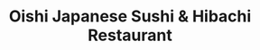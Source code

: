 ---
layout: place
title: "Oishi Japanese Sushi & Hibachi Restaurant"
permalink: /florida/orlando/oishi-japanese-sushi-hibachi-restaurant.html
stateAbbr: FL
stateName: Florida
cityName: Orlando
seo:
  name: "Oishi Japanese Sushi & Hibachi Restaurant"
  type: Restaurant
  links: https://www.oishiorlando.com/
description: "Looking for sushi in Orlando, Florida? Check out Oishi Japanese Sushi & Hibachi Restaurant for a delightful Japanese dining experience. Enjoy a variety of su..."
place_id: ChIJM5jKSid-54gRmnqkuvp0TTk
photos:
  - name: >-
      places/ChIJM5jKSid-54gRmnqkuvp0TTk/photos/AeeoHcLbH45_5yo42CaP971eZ6qc5kE1s-hVDowzsCckOQT9yoh22u5E7nNAC8ZvqUXlWVPV32FxyRoKKcOW7A7GGZ3p6HVRM4ESRE-zQqBMwooq3uzm4CwAZbaxdyU_9Ue28FRbg4Y3_EIG7-dDEh-71kESn7-InBY3t-uqN2q1QHLQ5zAENFoX7eDhggdufHeOXrjvW1lxWVNi15kMV5h6YZMFrKjBAwJbEpn7cQmonAedSli6B-YSyFfKvDTG4UL23SjvvYTh60fFz3P-kXlGJckscfNZGMaY0NN9qdbTRMJX_pyHXeguOkZaUs1jtIH3rJiTi4-27la1UmxNhveeoEWxtWZ7MBMpyWt_su353GNdNBL3QJy5L0ZEtpz9gpzp2cihJ7NvM7e6aDcoSdgQKA7ddEMJjec5xa-dwhsM5rMT6g
    widthPx: 2992
    heightPx: 2992
    authorAttributions:
      - displayName: Mario Pena
        uri: https://maps.google.com/maps/contrib/103797888107617838877
        photoUri: >-
          https://lh3.googleusercontent.com/a/ACg8ocLjPs-FoqcJHSJWhbZHsHJyT14nHet_mD8YaqwaMICcR9nWXA=s100-p-k-no-mo
    flagContentUri: >-
      https://www.google.com/local/imagery/report/?cb_client=maps_api_places.places_api&image_key=!1e10!2sCIHM0ogKEICAgIDrsLLVWw&hl=en-US
    googleMapsUri: >-
      https://www.google.com/maps/place//data=!3m4!1e2!3m2!1sCIHM0ogKEICAgIDrsLLVWw!2e10!4m2!3m1!1s0x88e77e274aca9833:0x394d74fabaa47a9a
  - name: >-
      places/ChIJM5jKSid-54gRmnqkuvp0TTk/photos/AeeoHcLlrQxZfaIfKlUPaQdczktNJ9iyrhLmWNomxejxryc0DgiGQhkIxcCHg53LJIluznKWqGJsDETB8JV4Fk8UWQlt1OcbRarONI9CPTxsXR8zPZo2TPnn3NfJxk8F-7u7DPz9Dfu6ihlMoYZ2smZO7o2Lw4wrShZbV-EPe27sIZvLc2H908E0-kP5Pmc1XGE2u86ePp3Ymf93pXsgKbi7j4smQjVpx09OJZ7yLmEdgE789EPG3PugKmk7jL09UkJvz5-CHt0cyld5fOMHSZHUf_ntULacCD5mrADUCBQ2wi-6jQ
    widthPx: 1080
    heightPx: 1080
    authorAttributions:
      - displayName: Oishi Japanese Sushi & Hibachi Restaurant
        uri: https://maps.google.com/maps/contrib/107717789204190984531
        photoUri: >-
          https://lh3.googleusercontent.com/a/ACg8ocLATkRLlOjanhRjN1OVP1l1jhHwxS3Md0-WlvJMNsHGK8KgWA=s100-p-k-no-mo
    flagContentUri: >-
      https://www.google.com/local/imagery/report/?cb_client=maps_api_places.places_api&image_key=!1e10!2sAF1QipNcXWxIvOLeDxttcXdro4Afd0dVsfpQpu2_LBUf&hl=en-US
    googleMapsUri: >-
      https://www.google.com/maps/place//data=!3m4!1e2!3m2!1sAF1QipNcXWxIvOLeDxttcXdro4Afd0dVsfpQpu2_LBUf!2e10!4m2!3m1!1s0x88e77e274aca9833:0x394d74fabaa47a9a
  - name: >-
      places/ChIJM5jKSid-54gRmnqkuvp0TTk/photos/AeeoHcIiGCc1Oy7kF7FNTfCZn1IBgvb7XNTgKceOJwKm6hRsoYoUSUP64CXasYt_deBCfpgkCItpglQDCH7KwU2axqyMz-YM9cwGzAKPXvTzvJ4UhyxxZOYUcDZTatK7jbaT3iDp0EJr6KqjwRd7dEahcTOglRvX2vgqpmZ14Fmgdp7X-pBVPKjd5cDvwtoULAL9tTiuLRcAU44ZNZXtbU_5_gf0u0QDZc16I7Y9ymDEP3T01PUD4TtA6zmW9mTXW6tJEAQBkKJOEhJ9vfGsxygezrAmCJ9aWG3xrp_vf9aCHquEhrSv3nhPedMv3oLAGEyG7VbRzMh7b-MUiEGX5tDudVKZcP5Wm0D7meSLJAxXwV7-WBMfaNh4EbsmcI8kR4BSVXt9etXegu0MC1KHVdNCl-MKuSlvjmO_AnnD5To6Q-62MA
    widthPx: 4032
    heightPx: 3024
    authorAttributions:
      - displayName: Carson S Miller
        uri: https://maps.google.com/maps/contrib/111143031076506129363
        photoUri: >-
          https://lh3.googleusercontent.com/a-/ALV-UjXA9maQLc-VWoPYbYJGd_ata6cw828jg8yHSgRIImEV4-dRG8N5ew=s100-p-k-no-mo
    flagContentUri: >-
      https://www.google.com/local/imagery/report/?cb_client=maps_api_places.places_api&image_key=!1e10!2sCIHM0ogKEICAgMDI0pCWVQ&hl=en-US
    googleMapsUri: >-
      https://www.google.com/maps/place//data=!3m4!1e2!3m2!1sCIHM0ogKEICAgMDI0pCWVQ!2e10!4m2!3m1!1s0x88e77e274aca9833:0x394d74fabaa47a9a
  - name: >-
      places/ChIJM5jKSid-54gRmnqkuvp0TTk/photos/AeeoHcJp2C7ugHQm2jxXYtzWwKG_DTx-RB6P_25EljQa909pSebwkhRfep0LxDHk4HVA9S26F6T4ffRmKScdyvtpG6MZDdKf085oQrlnxTKTPHpRrGQsXB2-oayPzte7y3s8GRjBc-RJVzqsGCZRcDbM6GeieS95r0NVDplOnl1QoZ0FTL-RHegVukFJcL97YK3cJzIdvUZywIkrVU5XmupGJDjonDLMYLx_UvQRlEbCgnTpwGCapKHtK93Y0meJq86TOI206KAIbutSO19RlEkrEen3HqUEY_rLnXuGCOuPuIT5JMcnRK-RdNy8Bg3pkNraTBorqQTfwUjm6zjzgbOcAjEL9H9M3Y1obVTjxO1K1wlkYrdsCZZza34m2yx2j6irB33viCw0N6VMEeL01gYXVidbjmkI3VES3HMFL7le-ZOpCA
    widthPx: 3736
    heightPx: 2158
    authorAttributions:
      - displayName: Melissa Craig
        uri: https://maps.google.com/maps/contrib/109202259326734725041
        photoUri: >-
          https://lh3.googleusercontent.com/a-/ALV-UjXTHo5BgRAFt3KrFAOwAVvTEeh61u16_6hIn5YlpnSixHoGMUqt=s100-p-k-no-mo
    flagContentUri: >-
      https://www.google.com/local/imagery/report/?cb_client=maps_api_places.places_api&image_key=!1e10!2sCIHM0ogKEICAgIDLy6_FVA&hl=en-US
    googleMapsUri: >-
      https://www.google.com/maps/place//data=!3m4!1e2!3m2!1sCIHM0ogKEICAgIDLy6_FVA!2e10!4m2!3m1!1s0x88e77e274aca9833:0x394d74fabaa47a9a
  - name: >-
      places/ChIJM5jKSid-54gRmnqkuvp0TTk/photos/AeeoHcIXF7jb58_HVHO7GQegK90kbspKYm_-Cne3rT8ckoP6hCnnbC5K0c4Ieaw6zUvgHA_izdLQ-HHTgZXBZyKV-vJwgJFurravfJ8f-HxZGWDR7E4IfWfc_e_UryFpUiPej2cLsbaBHwliYdAXsaXUr3ljlxHYoE_maotTBRQNuxVmNq75NFvj-Tcs49Njq2QhW60PWw39oa5HIXmGuQkOI1fw7J1i5FWVFzH_vIj7MxyJ1bcOEq09SR3g7K6NSXG5peOFy2YqKMKWTg4Lwm0FdA0Vv5cdAKALW_mTqEV2rHQMvda_gGlRRD7raCbsy0SE8QGFinFL5_JCN1-cYJYf-zBZNbc_s9kOJZctXl5w6yB--l99RlhgHKCkUgYxhdcxprJsL33p_mTawekKLOqRijdGSrwgkFrH4VZp2oaCpHgUHg
    widthPx: 4032
    heightPx: 3024
    authorAttributions:
      - displayName: Doug Nelson
        uri: https://maps.google.com/maps/contrib/110582206486176549886
        photoUri: >-
          https://lh3.googleusercontent.com/a/ACg8ocJ5cxgID47oYFDr0sDEO5viHnBV4iU0NgA4sIWvHH2m178o8Q=s100-p-k-no-mo
    flagContentUri: >-
      https://www.google.com/local/imagery/report/?cb_client=maps_api_places.places_api&image_key=!1e10!2sCIHM0ogKEICAgID3s7PrMQ&hl=en-US
    googleMapsUri: >-
      https://www.google.com/maps/place//data=!3m4!1e2!3m2!1sCIHM0ogKEICAgID3s7PrMQ!2e10!4m2!3m1!1s0x88e77e274aca9833:0x394d74fabaa47a9a
  - name: >-
      places/ChIJM5jKSid-54gRmnqkuvp0TTk/photos/AeeoHcLSD8z86ojJZJ0CLHTjQfLlqHvuqfpjMJkULd1KXh9X9VsVraUtUlDutTHmBGLcAx-gXVEvOWFyptq0O4l88XrA2p3LXOgtxXU97-rqrP4pnEgtSS8jX_ahXm9RW8weMJ2Ncuax4mR-85dLnJJjkIgrNGntG0OelcyYK0puwtKxvMgUifQUYptXdJKGyuyE_9vRpc56tf2hiX4ZGenSjrEiQHLbhtf9UY7K0z2-I52Un3mtlQSs2wEw2-Yl0H32oDfl1Ft4G4TvX9AlMQ6niuNyZbxYKI7T8t5VWc0Xq5WfmMp1k2Uu4_Nrqbh2BUDoywIttCZigVtXaeJCeRcH_XtO63zoX6qacSG8sqzaR7u7scoo0Nmap1yrvyIHq7VdId8IukPesHuxSkFpcIELclwXrN5NP-B8ek-wudo2f80v2jU
    widthPx: 3000
    heightPx: 4000
    authorAttributions:
      - displayName: Chris Markgraf
        uri: https://maps.google.com/maps/contrib/110213953524885089937
        photoUri: >-
          https://lh3.googleusercontent.com/a-/ALV-UjUEolgNqlkwFmO24ZA_GpbfM5_XVaXxTfv7LzZ_Z7auUiVs_I_lNQ=s100-p-k-no-mo
    flagContentUri: >-
      https://www.google.com/local/imagery/report/?cb_client=maps_api_places.places_api&image_key=!1e10!2sCIHM0ogKEICAgID7zqmYwQE&hl=en-US
    googleMapsUri: >-
      https://www.google.com/maps/place//data=!3m4!1e2!3m2!1sCIHM0ogKEICAgID7zqmYwQE!2e10!4m2!3m1!1s0x88e77e274aca9833:0x394d74fabaa47a9a
  - name: >-
      places/ChIJM5jKSid-54gRmnqkuvp0TTk/photos/AeeoHcIIsXZAMTlcHs8Qh0owKPRzchDbeVTeoTOme8kCPOBj-cf8n2a8lFb9SsOsOaSf4AY11z5lDAyAEszz2CC0DOX-5f8pjnT6z-I7DMnSgY_lhiTDy5PsdMt28bjl6TWNwO6-htG8y9YvrqM71x88t3mrveV66mJRoXlJgWsLZUI6aLmWGe2TvK0C_bzv3sFedddumCMb2g4vYDMtjEUGa9dF2m4RlkzldCcDL2DRCWHTw6pMO47PP7HW8vgkStRi_ToE9N2-l9EEZnWzqOCfLLJs35QRVocNm_B9G22V-y47GQ
    widthPx: 800
    heightPx: 800
    authorAttributions:
      - displayName: Oishi Japanese Sushi & Hibachi Restaurant
        uri: https://maps.google.com/maps/contrib/107717789204190984531
        photoUri: >-
          https://lh3.googleusercontent.com/a/ACg8ocLATkRLlOjanhRjN1OVP1l1jhHwxS3Md0-WlvJMNsHGK8KgWA=s100-p-k-no-mo
    flagContentUri: >-
      https://www.google.com/local/imagery/report/?cb_client=maps_api_places.places_api&image_key=!1e10!2sAF1QipN1OM0IPX9nG3TbJrdAGhbqnS1ms2aOHHdMdEdk&hl=en-US
    googleMapsUri: >-
      https://www.google.com/maps/place//data=!3m4!1e2!3m2!1sAF1QipN1OM0IPX9nG3TbJrdAGhbqnS1ms2aOHHdMdEdk!2e10!4m2!3m1!1s0x88e77e274aca9833:0x394d74fabaa47a9a
  - name: >-
      places/ChIJM5jKSid-54gRmnqkuvp0TTk/photos/AeeoHcJLEfdSiH1UgIbKqSxUPyUlY8048dmu_YyAQHIJRwcdGezbu9Uv7SYdw-gEEXpvkPhn-AvMaBf5tPcVKZHzPOsDkc2JtPEyOiRZJzKU9GlVuwULRES7BQ48XQ1AZvIcGVAbWqbWtY8JXdw7-qqU50DZJJJvfiXJt5RZqBxc-BYcN6DqqeEPCH0yk5mgY1qYuosQamiPCMwhWMtCCz50fVI8BNKt5yD_ix4IL8RkH3EVJ3Z7__3FqGlzSWh40vRtUxgmL4OUIM0F1vV-NdbMsinc3RkT7_3Mk4HYteCd1MbQUA
    widthPx: 800
    heightPx: 800
    authorAttributions:
      - displayName: Oishi Japanese Sushi & Hibachi Restaurant
        uri: https://maps.google.com/maps/contrib/107717789204190984531
        photoUri: >-
          https://lh3.googleusercontent.com/a/ACg8ocLATkRLlOjanhRjN1OVP1l1jhHwxS3Md0-WlvJMNsHGK8KgWA=s100-p-k-no-mo
    flagContentUri: >-
      https://www.google.com/local/imagery/report/?cb_client=maps_api_places.places_api&image_key=!1e10!2sAF1QipONX-1yrJVMkBv2ycBqRLdMbGsip3TbFLnNFGOK&hl=en-US
    googleMapsUri: >-
      https://www.google.com/maps/place//data=!3m4!1e2!3m2!1sAF1QipONX-1yrJVMkBv2ycBqRLdMbGsip3TbFLnNFGOK!2e10!4m2!3m1!1s0x88e77e274aca9833:0x394d74fabaa47a9a
  - name: >-
      places/ChIJM5jKSid-54gRmnqkuvp0TTk/photos/AeeoHcLqSICFn1UfC0tqexONA_NxBUxENUoYIRKothnAG3S1dHUJ9bt67yoIOhL6fIz_VPOjW0zN5YTR0va1oPSYA_UKuqS9NrbQh27wJBuGWI-pTXubl0yH3eBaZVVjGomNKbnDydOG6x9rMDu-SjyT7FLm0NsZzHvgXNpZLgjGwAp-Es1HypEDmpst8pYMu-dpk3iO6XUeVNbAfrYP5k9LXzxBESIMv5Voam896XpwC5ttH5_rehPF5Hx2IWCYQXKoTR_MHFe7ckoYajpZDyFJvwO8gMRwAnppyU6rmRvdm-rYHhaGTCDZ2rU4osv3D-5E460Bb59o6vQcPoHd8oTAz5chfxrAtIps4jICuGauBZJVHPp2-2gv9BpHQ38yv7vknSlU02HLLOyY6_N3fWL5VlwQqDZSX75Aze7hhEQ7V-sgqvYY
    widthPx: 3000
    heightPx: 4000
    authorAttributions:
      - displayName: Chris Markgraf
        uri: https://maps.google.com/maps/contrib/110213953524885089937
        photoUri: >-
          https://lh3.googleusercontent.com/a-/ALV-UjUEolgNqlkwFmO24ZA_GpbfM5_XVaXxTfv7LzZ_Z7auUiVs_I_lNQ=s100-p-k-no-mo
    flagContentUri: >-
      https://www.google.com/local/imagery/report/?cb_client=maps_api_places.places_api&image_key=!1e10!2sCIHM0ogKEICAgID7zqmYgQE&hl=en-US
    googleMapsUri: >-
      https://www.google.com/maps/place//data=!3m4!1e2!3m2!1sCIHM0ogKEICAgID7zqmYgQE!2e10!4m2!3m1!1s0x88e77e274aca9833:0x394d74fabaa47a9a
  - name: >-
      places/ChIJM5jKSid-54gRmnqkuvp0TTk/photos/AeeoHcJ0ZAMc_JWPANeSiHvCw6l1SCagUb-R0QZnQfZhtSQ1VJf-s91ep3fFhMc0WQiTD1KNz671GlIe5ZLo_EZ5usImeDD6zqQdUBefJelVcDwhQri9_hcC8k-rud3-XUYK_hAQwsOJL9VixB22khrn_jGZ06onrn1tWKQiodRv3Q4h9damkyEzCPe9SQVwKH1A-F-bvN8k_nQXzqsFV0XLm5wox8TQrxZHgOnaYOh7QQIm8R_WKvs_3686W1zQ7PCovcMv5Pgfw1YTtRKQJy8OrsXAHbeyo42OLkZ-HDS726KkhoydeUoYLgSVIExQFPdiREMWFM5ERYgumELFA7fw5hAy50PxXCCiwYPVuDKrbctvlgQM_gSzg4loTC04wcgZKDvRl6V9zKpDRbDecy13mtayRrwwlNUbHp_-lynZsUU4uw
    widthPx: 4032
    heightPx: 3024
    authorAttributions:
      - displayName: Jasmine Johnson
        uri: https://maps.google.com/maps/contrib/108271634369212937784
        photoUri: >-
          https://lh3.googleusercontent.com/a-/ALV-UjUDEnzUvbjCcG1mznsg0CzVSQnUKL3WzXJEBJuPC-ZeycrhPBhl8w=s100-p-k-no-mo
    flagContentUri: >-
      https://www.google.com/local/imagery/report/?cb_client=maps_api_places.places_api&image_key=!1e10!2sCIHM0ogKEICAgICzmumjLw&hl=en-US
    googleMapsUri: >-
      https://www.google.com/maps/place//data=!3m4!1e2!3m2!1sCIHM0ogKEICAgICzmumjLw!2e10!4m2!3m1!1s0x88e77e274aca9833:0x394d74fabaa47a9a
address: 11025 International Dr, Orlando, FL 32821, USA
street: 11025 International Dr
city: Orlando
state: FL
zip: '32821'
country: USA
neighborhood: null
latitude: '28.406105'
longitude: '-81.455338'
accessibility_options:
  wheelchairAccessibleParking: true
  wheelchairAccessibleEntrance: true
  wheelchairAccessibleRestroom: true
  wheelchairAccessibleSeating: true
business_status: OPERATIONAL
name: Oishi Japanese Sushi & Hibachi Restaurant
google_maps_links:
  directionsUri: >-
    https://www.google.com/maps/dir//''/data=!4m7!4m6!1m1!4e2!1m2!1m1!1s0x88e77e274aca9833:0x394d74fabaa47a9a!3e0
  placeUri: https://maps.google.com/?cid=4129085053590600346
  writeAReviewUri: >-
    https://www.google.com/maps/place//data=!4m3!3m2!1s0x88e77e274aca9833:0x394d74fabaa47a9a!12e1
  reviewsUri: >-
    https://www.google.com/maps/place//data=!4m4!3m3!1s0x88e77e274aca9833:0x394d74fabaa47a9a!9m1!1b1
  photosUri: >-
    https://www.google.com/maps/place//data=!4m3!3m2!1s0x88e77e274aca9833:0x394d74fabaa47a9a!10e5
primary_type: Japanese Restaurant
opening_hours:
  regular: null
  current: null
secondary_opening_hours:
  regular:
    weekdayDescriptions: null
    type: null
  current:
    weekdayDescriptions: null
    type: null
phone: (407) 465-0088
price_level: PRICE_LEVEL_MODERATE
price_range: $20 &ndash; $30
rating: '4.0'
rating_count: 1758
website: https://www.oishiorlando.com/
reviews: null
parking_options: null
payment_options: null
allow_dogs: null
curbside_pickup: null
delivery: null
dine_in: null
good_for_children: null
good_for_groups: null
good_for_sports: null
live_music: null
menu_for_children: null
outdoor_seating: null
reservable: null
restroom: null
serves_beer: null
serves_breakfast: null
serves_brunch: null
serves_cocktails: null
serves_coffee: null
serves_dinner: null
serves_dessert: null
serves_lunch: null
serves_vegetarian_food: null
serves_wine: null
takeout: null
summary: null

---